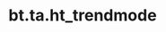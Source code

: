 <div itemscope itemtype="http://developers.google.com/ReferenceObject">
<meta itemprop="name" content="bt.ta.ht_trendmode" />
<meta itemprop="path" content="Stable" />
</div>

# bt.ta.ht_trendmode

<!-- Insert buttons and diff -->

<table class="tfo-notebook-buttons tfo-api nocontent" align="left">

</table>





<pre class="devsite-click-to-copy prettyprint lang-py tfo-signature-link">
<code>bt.ta.ht_trendmode(
    *args, **kwargs
) -> np.array
</code></pre>



<!-- Placeholder for "Used in" -->
